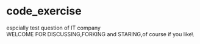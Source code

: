 # code_exercise
espcially test question of IT company\
WELCOME FOR DISCUSSING,FORKING and STARING,of course if you like\
